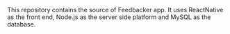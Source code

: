 This repository contains the source of Feedbacker app. It uses ReactNative as the front end, Node.js as the server side platform and MySQL as the database.

